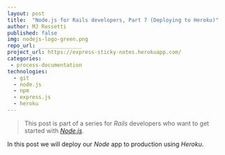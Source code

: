 ```yaml
---
layout: post
title:  "Node.js for Rails developers, Part 7 (Deploying to Heroku)"
author: MJ Rossetti
published: false
img: nodejs-logo-green.png
repo_url: ______________
project_url: https://express-sticky-notes.herokuapp.com/
categories:
 - process-documentation
technologies:
  - git
  - node.js
  - npm
  - express.js
  - heroku
---
```


> This post is part of a series for *Rails* developers who want to get started with [*Node.js*](https://nodejs.org/en/).

In this post we will deploy our *Node* app to production using *Heroku*.
